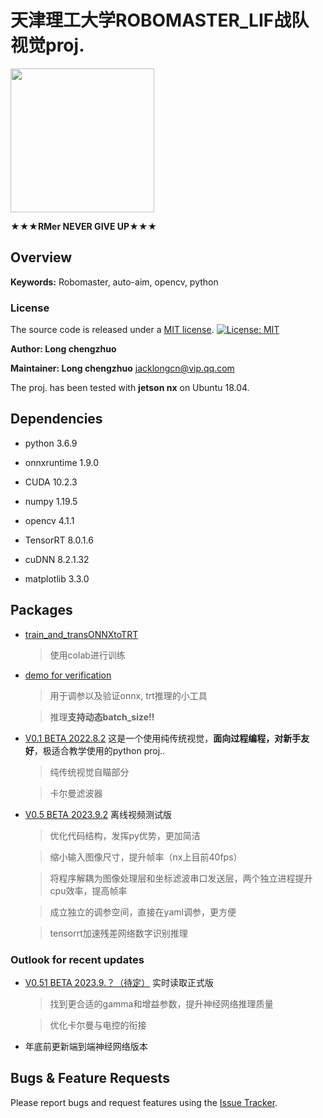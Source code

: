 # 天津理工大学ROBOMASTER_LIF战队视觉proj.

<img src="https://github.com/longchengzhuo/TUT-ROBOMASTER-LIF/blob/main/docs/0.png" width="230px">

**★★★RMer    NEVER    GIVE    UP★★★**



## Overview

**Keywords:** Robomaster, auto-aim, opencv, python



### License

The source code is released under a [MIT license](https://github.com/longchengzhuo/TUT-ROBOMASTER-LIF/blob/main/LICENSE).
[![License: MIT](https://img.shields.io/badge/License-MIT-blue.svg)](https://opensource.org/licenses/MIT)

**Author: Long chengzhuo**

**Maintainer: Long chengzhuo**
jacklongcn@vip.qq.com

The proj. has been tested with **jetson nx** on Ubuntu 18.04.


## Dependencies

- python 3.6.9

- onnxruntime 1.9.0

- CUDA 10.2.3

- numpy 1.19.5

- opencv 4.1.1

- TensorRT 8.0.1.6

- cuDNN 8.2.1.32

- matplotlib 3.3.0



## Packages

* [train_and_transONNXtoTRT](https://github.com/longchengzhuo/TUT-ROBOMASTER-LIF/blob/main/train_and_transONNXtoTRT.ipynb)
    > 使用colab进行训练

* [demo for verification](https://github.com/longchengzhuo/TUT-ROBOMASTER-LIF/tree/main/demo%20for%20verification)
    > 用于调参以及验证onnx, trt推理的小工具
    
    > 推理**支持动态batch_size!!**
    
* [V0.1 BETA 2022.8.2](https://github.com/longchengzhuo/TUT-ROBOMASTER-LIF/tree/main/V0.1%20BETA%202022.8.2) 
这是一个使用纯传统视觉，**面向过程编程，对新手友好**，极适合教学使用的python proj..
    > 纯传统视觉自瞄部分
    
    > 卡尔曼滤波器

* [V0.5 BETA 2023.9.2](https://github.com/longchengzhuo/TUT-ROBOMASTER-LIF/tree/main/V0.5%20BETA%202023.4.19) 离线视频测试版
    > 优化代码结构，发挥py优势，更加简洁
    
    > 缩小输入图像尺寸，提升帧率（nx上目前40fps）

    > 将程序解耦为图像处理层和坐标滤波串口发送层，两个独立进程提升cpu效率，提高帧率
    
    > 成立独立的调参空间，直接在yaml调参，更方便
    
    > tensorrt加速残差网络数字识别推理

### Outlook for recent updates
* [V0.51 BETA 2023.9.？（待定）](https://github.com/longchengzhuo/TUT-ROBOMASTER-LIF/tree/main/V0.51%20BETA%202023.6.1) 实时读取正式版
    > 找到更合适的gamma和增益参数，提升神经网络推理质量
    
    > 优化卡尔曼与电控的衔接

* 年底前更新端到端神经网络版本

## Bugs & Feature Requests

Please report bugs and request features using the [Issue Tracker](https://github.com/longchengzhuo/TUT-ROBOMASTER-LIF/issues).

